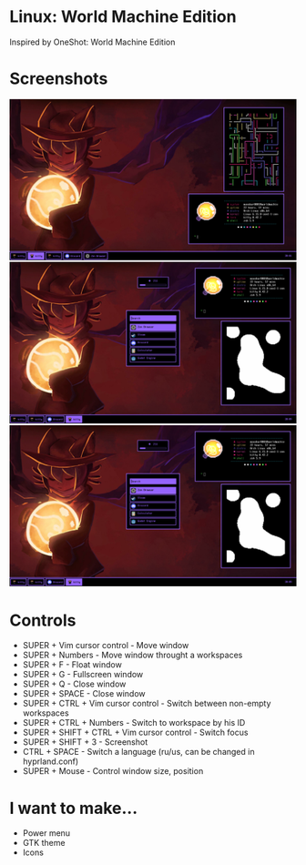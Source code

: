 # Linux: World Machine Edition
Inspired by OneShot: World Machine Edition

# Screenshots
![Fastfetch and pipes.sh](https://github.com/maxobur0001/hyprland-worldmachine/blob/main/assets/screenshot0.png?raw=true)
![Rofi, lavat, dunst, fastfetch](https://github.com/maxobur0001/hyprland-worldmachine/blob/main/assets/screenshot1.png?raw=true)
![OneShot, fastfetch, cava](https://github.com/maxobur0001/hyprland-worldmachine/blob/main/assets/screenshot1.png?raw=true)

# Controls
* SUPER + Vim cursor control - Move window
* SUPER + Numbers - Move window throught a workspaces
* SUPER + F - Float window
* SUPER + G - Fullscreen window
* SUPER + Q - Close window
* SUPER + SPACE - Close window
* SUPER + CTRL + Vim cursor control - Switch between non-empty workspaces
* SUPER + CTRL + Numbers - Switch to workspace by his ID
* SUPER + SHIFT + CTRL + Vim cursor control - Switch focus
* SUPER + SHIFT + 3 - Screenshot
* CTRL + SPACE - Switch a language (ru/us, can be changed in hyprland.conf)
* SUPER + Mouse - Control window size, position

# I want to make...
* Power menu
* GTK theme
* Icons

